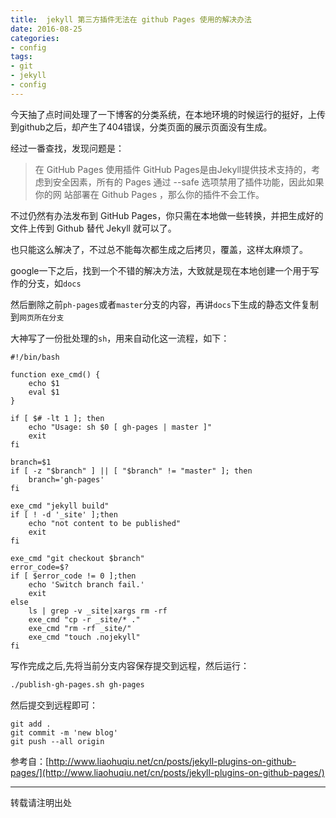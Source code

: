 ```yaml
---
title:  jekyll 第三方插件无法在 github Pages 使用的解决办法
date: 2016-08-25
categories: 
- config
tags: 
- git 
- jekyll 
- config
---
```


今天抽了点时间处理了一下博客的分类系统，在本地环境的时候运行的挺好，上传到github之后，却产生了404错误，分类页面的展示页面没有生成。  

经过一番查找，发现问题是：  
>在 GitHub Pages 使用插件
GitHub Pages是由Jekyll提供技术支持的，考 虑到安全因素，所有的 Pages 通过 --safe 选项禁用了插件功能，因此如果你的网 站部署在 Github Pages ，那么你的插件不会工作。

不过仍然有办法发布到 GitHub Pages，你只需在本地做一些转换，并把生成好的文件上传到 Github 替代 Jekyll 就可以了。  

也只能这么解决了，不过总不能每次都生成之后拷贝，覆盖，这样太麻烦了。  

google一下之后，找到一个不错的解决方法，大致就是现在本地创建一个用于写作的分支，如`docs`  

然后删除之前`ph-pages`或者`master`分支的内容，再讲`docs`下生成的静态文件复制到`网页所在分支`
<!--more-->  

大神写了一份批处理的`sh`，用来自动化这一流程，如下：  

```
#!/bin/bash

function exe_cmd() {
    echo $1
    eval $1
}

if [ $# -lt 1 ]; then
    echo "Usage: sh $0 [ gh-pages | master ]"
    exit
fi

branch=$1
if [ -z "$branch" ] || [ "$branch" != "master" ]; then
    branch='gh-pages'
fi

exe_cmd "jekyll build"
if [ ! -d '_site' ];then
    echo "not content to be published"
    exit
fi

exe_cmd "git checkout $branch"
error_code=$?
if [ $error_code != 0 ];then
    echo 'Switch branch fail.'
    exit
else
    ls | grep -v _site|xargs rm -rf
    exe_cmd "cp -r _site/* ."
    exe_cmd "rm -rf _site/"
    exe_cmd "touch .nojekyll"
fi
```

写作完成之后,先将当前分支内容保存提交到远程，然后运行：  
```sh
./publish-gh-pages.sh gh-pages  
```
然后提交到远程即可：  

```
git add .
git commit -m 'new blog'
git push --all origin
```

参考自：[http://www.liaohuqiu.net/cn/posts/jekyll-plugins-on-github-pages/](http://www.liaohuqiu.net/cn/posts/jekyll-plugins-on-github-pages/)

---  

转载请注明出处   
